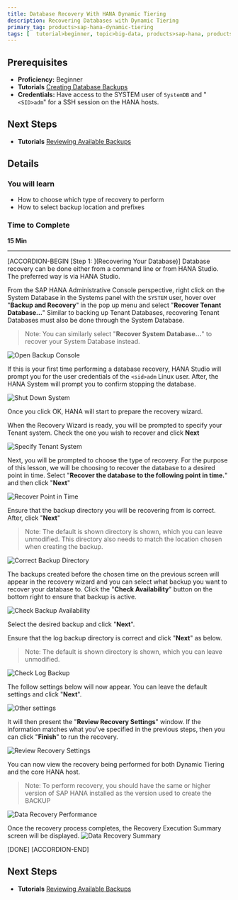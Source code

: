 ```yaml
---
title: Database Recovery With HANA Dynamic Tiering
description: Recovering Databases with Dynamic Tiering
primary_tag: products>sap-hana-dynamic-tiering
tags: [  tutorial>beginner, topic>big-data, products>sap-hana, products>sap-hana-dynamic-tiering, products>sap-hana-studio ]
---
```


## Prerequisites
 - **Proficiency:** Beginner
 - **Tutorials** [Creating Database Backups](https://www.sap.com/developer/tutorials/dt-backup-recovery-part2.html)
 - **Credentials:** Have access to the SYSTEM user of  `SystemDB` and "`<SID>adm`" for a SSH session on the HANA hosts.


## Next Steps
  - **Tutorials** [Reviewing Available Backups](https://www.sap.com/developer/tutorials/dt-backup-recovery-part4.html)

## Details
### You will learn
- How to choose which type of recovery to perform
- How to select backup location and prefixes

### Time to Complete
**15 Min**

---

[ACCORDION-BEGIN [Step 1: ](Recovering Your Database)]
Database recovery can be done either from a command line or from HANA Studio. The preferred way is via HANA Studio.

From the SAP HANA Administrative Console perspective, right click on the System Database in the Systems panel with the `SYSTEM` user, hover over "**Backup and Recovery**" in the pop up menu and select "**Recover Tenant Database...**" Similar to backing up Tenant Databases, recovering Tenant Databases must also be done through the System Database.

> Note: You can similarly select "**Recover System Database...**" to recover your System Database instead.

![Open Backup Console](open-backup-console.png)

If this is your first time performing a database recovery, HANA Studio will prompt you for the user credentials of the `<sid>adm` Linux user. After, the HANA System will prompt you to confirm stopping the database.

![Shut Down System](shut-down-hana.png)

Once you click OK, HANA will start to prepare the recovery wizard.

When the Recovery Wizard is ready, you will be prompted to specify your Tenant system. Check the one you wish to recover and click **Next**

![Specify Tenant System](specify-tenant-database.png)

Next, you will be prompted to choose the type of recovery. For the purpose of this lesson, we will be choosing to recover the database to a desired point in time. Select "**Recover the database to the following point in time.**" and then click "**Next**"

![Recover Point in Time](recovery-time-point.png)

Ensure that the backup directory you will be recovering from is correct. After, click "**Next**"

> Note: The default is shown directory is shown, which you can leave unmodified. This directory also needs to match the location chosen when creating the backup.

![Correct Backup Directory](correct-backup-dir.png)

The backups created before the chosen time on the previous screen will appear in the recovery wizard and you can select what backup you want to recover your database to. Click the "**Check Availability**" button on the bottom right to ensure that backup is active.

![Check Backup Availability](check-backup-availability.png)

Select the desired backup and click "**Next**".

Ensure that the log backup directory is correct and click "**Next**" as below.

> Note: The default is shown directory is shown, which you can leave unmodified.

![Check Log Backup](log-backup.png)

The follow settings below will now appear. You can leave the default settings and click "**Next**".

![Other settings](other-settings.png)

It will then present the "**Review Recovery Settings**" window. If the information matches what you've specified in the previous steps, then you can click "**Finish**" to run the recovery.

![Review Recovery Settings](review-recovery-settings.png)

You can now view the recovery being performed for both Dynamic Tiering and the core HANA host.
> Note: To perform recovery, you should have the same or higher version of SAP HANA installed as the version used to create the BACKUP

![Data Recovery Performance](watch-data-recovery.png)

Once the recovery process completes, the Recovery Execution Summary screen will be displayed.
![Data Recovery Summary](recovery-summary.png)

[DONE]
[ACCORDION-END]

## Next Steps
  - **Tutorials** [Reviewing Available Backups](https://www.sap.com/developer/tutorials/dt-backup-recovery-part4.html)
